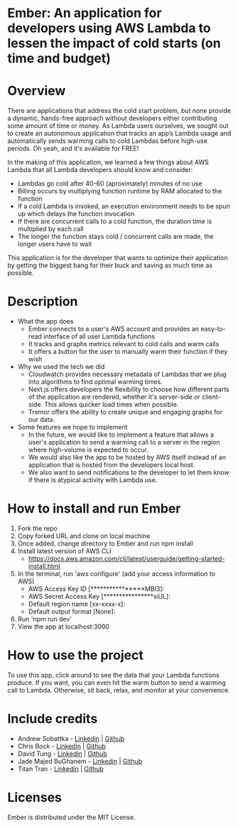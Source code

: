 
# Ember: An application for developers using AWS Lambda to lessen the impact of cold starts (on time and budget)

# Overview
There are applications that address the cold start problem, but none provide a dynamic, hands-free approach without developers either contributing some amount of time or money. As Lambda users ourselves, we sought out to create an autonomous application that tracks an app’s Lambda usage and automatically sends warming calls to cold Lambdas before high-use periods. Oh yeah, and it's available for FREE! 

In the making of this application, we learned a few things about AWS Lambda that all Lambda developers should know and consider:
  - Lambdas go cold after 40-60 (aproximately) minutes of no use 
  - Billing occurs by multiplying function runtime by RAM allocated to the function
  - If a cold Lambda is invoked, an execution environment needs to be spun up which delays the function invocation
  - If there are concurrent calls to a cold function, the duration time is multiplied by each call
  - The longer the function stays cold / concurrent calls are made, the longer users have to wait

This application is for the developer that wants to optimize their application by getting the biggest bang for their buck and saving as much time as possible.

# Description
- What the app does
    - Ember connects to a user's AWS account and provides an easy-to-read interface of all user Lambda functions
    - It tracks and graphs metrics relevant to cold calls and warm calls
    - It offers a button for the user to manually warm their function if they wish
- Why we used the tech we did
    - Cloudwatch provides necessary metadata of Lambdas that we plug into algorithms to find optimal warming times.
    - Next.js offers developers the flexibility to choose how different parts of the application are rendered, whether it's server-side or client-side. This allows quicker load times when possible.
    - Tremor offers the ability to create unique and engaging graphs for our data.
- Some features we hope to implement
    - In the future, we would like to implement a feature that allows a user's application to send a warming call to a server in the region where high-volume is expected to occur.
    - We would also like the app to be hosted by AWS itself instead of an application that is hosted from the developers local host. 
    - We also want to send notifications to the developer to let them know if there is atypical activity with Lambda use. 

# How to install and run Ember
 1. Fork the repo 
 2. Copy forked URL and clone on local machine
 3. Once added, change directory to Ember and run npm install
 4. Install latest version of AWS CLI
    - https://docs.aws.amazon.com/cli/latest/userguide/getting-started-install.html 
 5. In the terminal, run 'aws configure' (add your access information to AWS)
    - AWS Access Key ID [****************MBI3]: 
    - AWS Secret Access Key [****************siUL]: 
    - Default region name [xx-xxxx-x]: 
    - Default output format [None]: 
 6. Run 'npm run dev'
 7. View the app at localhost:3000

# How to use the project
To use this app, click around to see the data that your Lambda functions produce. If you want, you can even hit the warm button to send a warming call to Lambda. Otherwise, sit back, relax, and monitor at your convenience.

# Include credits
 - Andrew Sobattka - <a href='https://www.linkedin.com/in/andrewsobottka/'>Linkedin</a>  | <a href='https://github.com/andrewsobottka'>Github</a> 
 - Chris Bock - <a href='https://www.linkedin.com/in/christopher-j-bock/'>Linkedin</a> | <a href='https://github.com/josebock02'>Github</a> 
 - David Tung - <a href='https://www.linkedin.com/in/yuhsuantung/'>Linkedin</a>  | <a href='https://github.com/Davidasahi'>Github</a> 
 - Jade Majed BuGhanem - <a href='https://www.linkedin.com/in/jade-majed-boughanem-6b2a79b8/'>Linkedin</a>  | <a href='https://github.com/majedbg'>Github</a> 
 - Titan Tran - <a href='https://www.linkedin.com/in/titantran/'>Linkedin</a>  | <a href='https://github.com/titrn'>Github</a> 

# Licenses
Ember is distributed under the MIT License.
